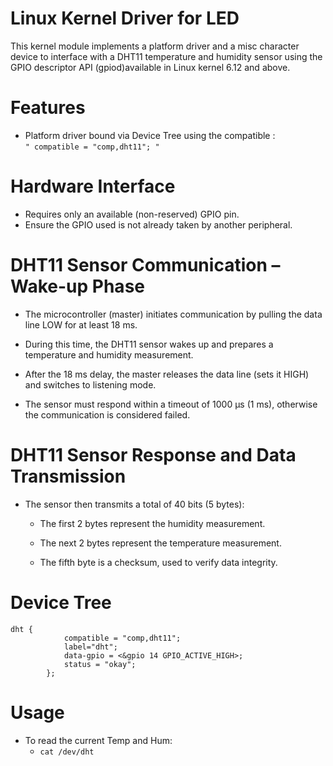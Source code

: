 #  Linux Kernel Driver for LED 
This kernel module implements a platform driver and a misc character device to interface with a DHT11 temperature and humidity sensor using the GPIO descriptor API (gpiod)available in Linux kernel 6.12 and above.

# Features

- Platform driver bound via Device Tree using the compatible :  
  `" compatible = "comp,dht11"; "`

# Hardware Interface

- Requires only an available (non-reserved) GPIO pin.
- Ensure the GPIO used is not already taken by another peripheral.

# DHT11 Sensor Communication – Wake-up Phase

- The microcontroller (master) initiates communication by pulling the data line LOW for   at least 18 ms.

- During this time, the DHT11 sensor wakes up and prepares a temperature and humidity measurement.

- After the 18 ms delay, the master releases the data line (sets it HIGH) and switches to listening mode.

- The sensor must respond within a timeout of 1000 µs (1 ms), otherwise the communication is considered failed.



# DHT11 Sensor Response and Data Transmission

- The sensor then transmits a total of 40 bits (5 bytes):

    * The first 2 bytes represent the humidity measurement.

    * The next 2 bytes represent the temperature measurement.

    * The fifth byte is a checksum, used to verify data integrity.

# Device Tree 

```dts
dht {
			compatible = "comp,dht11";
			label="dht"; 	
			data-gpio = <&gpio 14 GPIO_ACTIVE_HIGH>; 
			status = "okay"; 
		};
```
# Usage


- To read the current Temp and Hum:
  - `cat /dev/dht`